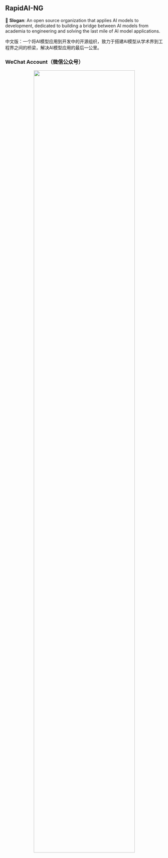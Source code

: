 ## RapidAI-NG

🚩 **Slogan**: An open source organization that applies AI models to development, dedicated to building a bridge between AI models from academia to engineering and solving the last mile of AI model applications.

中文版：一个将AI模型应用到开发中的开源组织，致力于搭建AI模型从学术界到工程界之间的桥梁，解决AI模型应用的最后一公里。

### WeChat Account（微信公众号）
<div align="center">
    <img src="https://raw.githubusercontent.com/RapidAI/.github/main/assets/RapidAI_poster.png" width="80%" height="80%">
</div>
